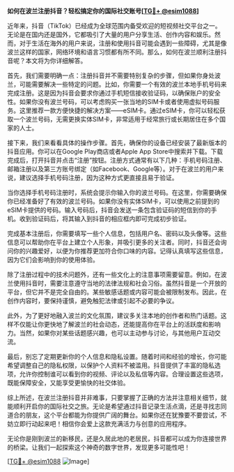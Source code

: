 **如何在波兰注册抖音？轻松搞定你的国际社交账号[[TG💪+ @esim1088](https://t.me/s/esim1088)]**

近年来，抖音（TikTok）已经成为全球范围内备受欢迎的短视频社交平台之一。无论是在国内还是国外，它都吸引了大量的用户分享生活、创作内容和娱乐。然而，对于生活在海外的用户来说，注册和使用抖音可能会遇到一些障碍，尤其是像波兰这样的国家，网络环境和语言习惯都有所不同。那么，如何在波兰顺利注册抖音呢？本文将为你详细解答。

首先，我们需要明确一点：注册抖音并不需要特别复杂的步骤，但如果你身处波兰，可能需要解决一些特定的问题。比如，你需要一个有效的波兰本地手机号码来完成注册。这是因为抖音会要求你通过手机短信接收验证码，以确保账户的安全性。如果你没有波兰号码，可以考虑购买一张当地的SIM卡或者使用虚拟号码服务。这里推荐一款方便快捷的解决方案——eSIM卡。通过eSIM卡，你可以轻松获取一个波兰号码，无需更换实体SIM卡，非常适用于经常旅行或长期居住在多个国家的人士。

接下来，我们来看看具体的操作步骤。首先，确保你的设备已经安装了最新版本的抖音应用。你可以在Google Play商店或者Apple App Store中搜索并下载。下载完成后，打开抖音并点击“注册”按钮。注册方式通常有以下几种：手机号码注册、邮箱注册以及第三方账号绑定（如Facebook、Google等）。对于在波兰的用户来说，建议选择手机号码注册，因为这种方式更直接且易于验证。

当你选择手机号码注册时，系统会提示你输入你的波兰号码。在这里，你需要确保你已经准备好了有效的波兰号码。如果你没有实体SIM卡，可以使用之前提到的eSIM卡提供的号码。输入号码后，抖音会发送一条包含验证码的短信到你的手机。收到验证码后，将其输入到抖音的相应框内即可完成初步验证。

完成基本注册后，你需要填写一些个人信息，包括用户名、密码以及头像等。这些信息可以帮助你在平台上建立个人形象，并吸引更多的关注者。同时，抖音还会询问你的兴趣爱好，以便为你推荐更加符合你口味的内容。记得认真填写这些信息，因为它们会影响到你的使用体验。

除了注册过程中的技术问题外，还有一些文化上的注意事项需要留意。例如，在波兰使用抖音时，需要注意遵守当地的法律法规和社会习俗。虽然抖音是一个开放的平台，但它并不是完全自由的。某些敏感话题或内容可能会被限制发布。因此，在创作内容时，要保持谨慎，避免触犯法律或引起不必要的争议。

此外，为了更好地融入波兰的文化氛围，建议多关注本地的创作者和热门话题。这样不仅能让你更快地了解波兰的社会动态，还能提高你在平台上的活跃度和影响力。当然，如果你对某些话题感兴趣，也可以主动参与讨论，与其他用户互动交流。

最后，别忘了定期更新你的个人信息和隐私设置。随着时间和经验的增长，你可能希望调整自己的隐私权限，以保护个人资料不被滥用。抖音提供了丰富的隐私选项，允许你控制谁可以看到你的视频、评论以及私信等内容。合理设置这些选项，既能保障安全，又能享受更愉快的社交体验。

综上所述，在波兰注册抖音并非难事，只要掌握了正确的方法并注意相关细节，就能顺利开启你的国际社交之旅。无论是希望通过抖音记录生活点滴，还是寻找志同道合的朋友，这个平台都能为你提供广阔的舞台。如果你还在犹豫要不要尝试，不妨立即行动起来吧！相信你会爱上这款充满活力与创意的应用程序。

无论你是刚到波兰的新移民，还是久居此地的老居民，抖音都可以成为你连接世界的桥梁。让我们一起探索这个神奇的数字世界，发现更多可能性吧！

[[TG💪+ @esim1088](https://t.me/s/esim1088) ![Image](https://i.postimg.cc/4NQfJmqS/Snipaste-2025-05-13-00-14-12.png)]